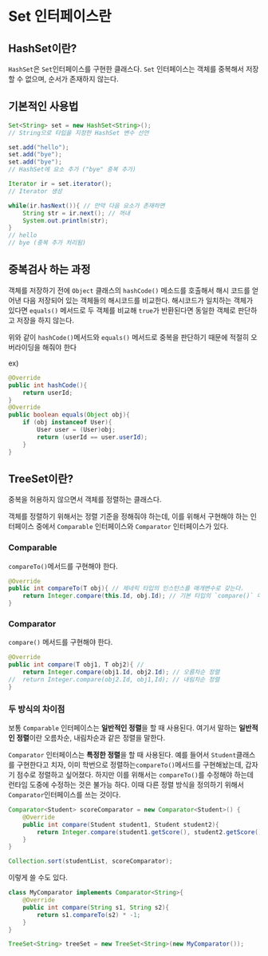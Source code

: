 # Set 인터페이스란

## HashSet이란?
`HashSet`은 `Set`인터페이스를 구현한 클래스다. `Set` 인터페이스는 객체를 중복해서 저장할 수 없으며, 순서가 존재하지 않는다. 

## 기본적인 사용법
```java
Set<String> set = new HashSet<String>();
// String으로 타입을 지정한 HashSet 변수 선언

set.add("hello");
set.add("bye");
set.add("bye");
// HashSet에 요소 추가 ("bye" 중복 추가)

Iterator ir = set.iterator();
// Iterator 생성

while(ir.hasNext()){ // 만약 다음 요소가 존재하면
    String str = ir.next(); // 꺼내
    System.out.println(str);
}
// hello
// bye (중복 추가 처리됨)
```

## 중복검사 하는 과정
객체를 저장하기 전에 `Object` 클래스의 `hashCode()` 메소드를 호출해서 해시 코드를 얻어낸 다음 저장되어 있는 객체들의 해시코드를 비교한다. 해시코드가 일치하는 객체가 있다면 `equals()` 메서드로 두 객체를 비교해 `true`가 반환된다면 동일한 객체로 판단하고 저장을 하지 않는다.

위와 같이 `hashCode()`메서드와 `equals()` 메서드로 중복을 판단하기 때문에 적절히 오버라이딩을 해줘야 한다

ex)
```java
@Override
public int hashCode(){
    return userId;
}
@Override
public boolean equals(Object obj){
    if (obj instanceof User){
        User user = (User)obj;
        return (userId == user.userId);
    }
}
```

## TreeSet이란?
중복을 허용하지 않으면서 객체를 정렬하는 클래스다.

객체를 정렬하기 위해서는 정렬 기준을 정해줘야 하는데, 이를 위해서 구현해야 하는 인터페이스 중에서 `Comparable` 인터페이스와 `Comparator` 인터페이스가 있다.

### Comparable
`compareTo()`메서드를 구현해야 한다.
```java
@Override
public int compareTo(T obj){ // 제네릭 타입의 인스턴스를 매개변수로 갖는다.
    return Integer.compare(this.Id, obj.Id); // 기본 타입의 `compare()` 메서드를 써주는게 좋다고 한다. 
}

``` 

### Comparator
`compare()` 메서드를 구현해야 한다.
```java
@Override
public int compare(T obj1, T obj2){ // 
    return Integer.compare(obj1.Id, obj2.Id); // 오름차순 정렬
//  return Integer.compare(obj2.Id, obj1,Id); // 내림차순 정렬
}
```

### 두 방식의 차이점
보통 `Comparable` 인터페이스는 **일반적인 정렬**을 할 때 사용된다. 여기서 말하는 **일반적인 정렬**이란 오름차순, 내림차순과 같은 정렬을 말한다.

`Comparator` 인터페이스는 **특정한 정렬**을 할 때 사용된다. 예를 들어서 `Student`클래스를 구현한다고 치자, 이미 학번으로 정렬하는`compareTo()`메서드를 구현해놨는데, 갑자기 점수로 정렬하고 싶어졌다. 하지만 이를 위해서는 `compareTo()`를 수정해야 하는데 런타임 도중에 수정하는 것은 불가능 하다. 이때 다른 정렬 방식을 정의하기 위해서 `Comparator`인터페이스를 쓰는 것이다.
```java
Comparator<Student> scoreComparator = new Comparator<Student>() {
    @Override
    public int compare(Student student1, Student student2){
        return Integer.compare(student1.getScore(), student2.getScore());
    }
}

Collection.sort(studentList, scoreComparator);
```

이렇게 쓸 수도 있다.
```java
class MyComparator implements Comparator<String>{
    @Override
    public int compare(String s1, String s2){
        return s1.compareTo(s2) * -1;
    }
}

TreeSet<String> treeSet = new TreeSet<String>(new MyComparator());
```